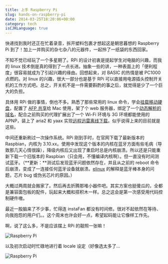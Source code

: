 ```yaml
---
title: 上手 Raspberry Pi
slug: hands-on-raspberry-pi
date: 2014-03-25T18:20:06+00:00
category: tech
isCJKLanguage: true
---
```


快递找到我时还正在忙着录音，拆开塑料包裹才想起这是朝思暮想的 Raspberry Pi 到了！加上一并购买的杂七杂八的元器件，一起拎了一纸袋的东西回家。

不知不觉已经玩了一个多星期了。RPi 的设计初衷是提起学生对电脑的兴趣，而我的 linux 技术倒是真的得到了一点长进。抽象一些的讲，一种表面上的「便利程度」很容易就成为了引起兴趣的缘由。回想起来，对 BASIC 的热情是被 PC1000 点燃的。对 linux 的兴趣，很大一部分也是基于 RPi 可以直接用电源插头控制开关机的工作方式吧。总之，开关机不是一件需要斟酌的事之后，就觉得是少了一个巨大的负担。

具体用 RPi 做的事情，倒也不多。熟悉了那些常用的 linux 命令，学会<a href="https://elinux.org/RPi_Adding_USB_Drives" target="_blank">挂载移动硬盘</a>，配置了 <a href="https://users.skynet.be/hupla/raspBrian/RaspiBlog/Artikelen/2013/3/25_make_your_RPI_show_up_in_Macs_Finder_as_a_shared_drive_using_Netatalk.html" target="_blank">AFP 共享</a>给 Mac 使用，架了个 web 服务器，绑定了一个<a href="https://xixitalk.github.io/blog/2013/05/29/update-ddns-with-api/" target="_blank">动态解析的域名</a>，配合之前购买的代理扩展出了一个 Wi-Fi 环境与 3G 环境都能使用的 APNP，装上了 aria2 和 yaax 实现<a href="https://blog.kuroy.me/aria2-download-in-centos.html" target="_blank">远程迅雷离线下载</a>。似乎说得上来的目前就是这些。

中间还重新刷过一次操作系统。RPi 刚到手时，在官网下载了最新版本的 Raspbian，内核为 3.10.xx。使用中发现这个版本的内核在蓝牙方面有些毛病（导致那几天心情很躁），降级内核后又出现了重启时总是内核崩溃。所以还是只能重新下载一个旧版本的 Raspbian（只会用，不懂编译内核啊）。但一直没有时间测试蓝牙。（**更新：**测试后发现蓝牙问题依然存在，并且从之前的 reboot 命令后崩溃，变成了一连接任何蓝牙设备就崩溃。<a href="https://elinux.org/RPi_USB_Bluetooth_adapters" target="_blank">elinux</a> 的解释是蓝牙棒本身的问题，芯片 bug 或伪劣芯片的原因。）

大概过两周就会搬家了。然后再去折腾那堆小器件吧。其实方案也挺傻瓜的，全都是兼容面包板的配件，玩起来大概和搭积木一样。总之这会是第一次感受用代码控制硬件嗷。

最近一股脑来了不少事，忙得连 instaFan 都没有时间修。很对不起依然在等待、向我抱怨的用户们。。这个周末也许会好一点，希望起码能让它像样工作先。

啊，说了这么多，不是应该摆上 RPi 的靓照一张嘛！

![Raspberry Pi](/img/rpi/raspberry-pi-1.jpg)

以及初次启动时忙碌地进行着 locale 设定（好像选太多了&#8230;

![Raspberry Pi](/img/rpi/raspberry-pi-2.jpg)
